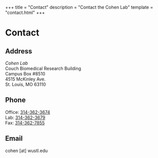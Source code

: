+++
title = "Contact"
description = "Contact the Cohen Lab"
template = "contact.html"
+++
# Contact

## Address


*Cohen Lab*\
Couch Biomedical Research Building\
Campus Box #8510\
4515 McKinley Ave.\
St. Louis, MO 63110

## Phone

Office: [314-362-3674](tel:314-362-3674)\
Lab: [314-362-3679](tel:314-362-3679)\
Fax: [314-362-7855](tel:314-362-7855)

## Email

cohen [at] wustl.edu
